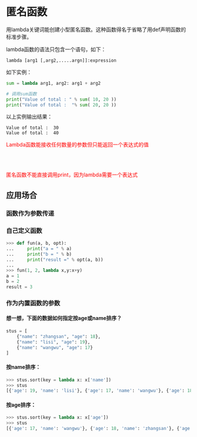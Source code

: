 # 匿名函数

用lambda关键词能创建小型匿名函数。这种函数得名于省略了用def声明函数的标准步骤。

lambda函数的语法只包含一个语句，如下：

```
lambda [arg1 [,arg2,.....argn]]:expression
```
如下实例：
```python
sum = lambda arg1, arg2: arg1 + arg2

# 调用sum函数
print("Value of total : " % sum( 10, 20 ))
print("Value of total :  "% sum( 20, 20 ))
```
以上实例输出结果：
```
Value of total :  30
Value of total :  40
```

<font color='red'>
Lambda函数能接收任何数量的参数但只能返回一个表达式的值

<br><br>

匿名函数不能直接调用print，因为lambda需要一个表达式
</font>

## 应用场合

### 函数作为参数传递

### 自己定义函数
  ```python
  >>> def fun(a, b, opt):
  ...     print("a = " % a)
  ...     print("b = " % b)
  ...     print("result =" % opt(a, b))
  ...
  >>> fun(1, 2, lambda x,y:x+y)
  a = 1
  b = 2
  result = 3
  ```

### 作为内置函数的参数

#### 想一想，下面的数据如何指定按age或name排序？
```python
stus = [
    {"name": "zhangsan", "age": 18},
    {"name": "lisi", "age": 19},
    {"name": "wangwu", "age": 17}
]
```

#### 按name排序：
```python
>>> stus.sort(key = lambda x: x['name'])
>>> stus
[{'age': 19, 'name': 'lisi'}, {'age': 17, 'name': 'wangwu'}, {'age': 18, 'name': 'zhangsan'}]
```

#### 按age排序：
```python
>>> stus.sort(key = lambda x: x['age'])
>>> stus
[{'age': 17, 'name': 'wangwu'}, {'age': 18, 'name': 'zhangsan'}, {'age': 19, 'name': 'lisi'}]
```
